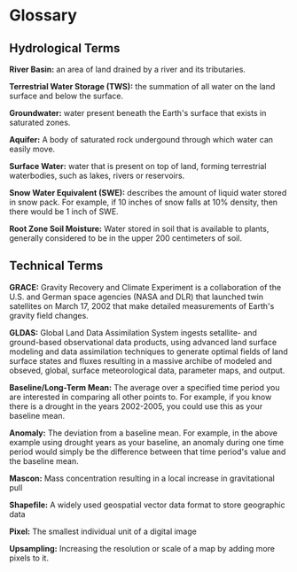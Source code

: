 # Glossary 

## Hydrological Terms

**River Basin:** an area of land drained by a river and its tributaries.      

**Terrestrial Water Storage (TWS):** the summation of all water on the land surface and below the surface. 

**Groundwater:** water present beneath the Earth's surface that exists in saturated zones. 

**Aquifer:** A body of saturated rock undergound through which water can easily move. 

**Surface Water:** water that is present on top of land, forming terrestrial waterbodies, such as lakes, rivers or reservoirs. 

**Snow Water Equivalent (SWE):** describes the amount of liquid water stored in snow pack. For example, if 10 inches of snow falls at 10% density, then there would be 1 inch of SWE. 

**Root Zone Soil Moisture:** Water stored in soil that is available to plants, generally considered to be in the upper 200 centimeters of soil. 

## Technical Terms

**GRACE:** Gravity Recovery and Climate Experiment is a collaboration of the U.S. and German space agencies (NASA and DLR) that launched twin satellites on March 17, 2002 that make detailed measurements of Earth's gravity field changes. 

**GLDAS:** Global Land Data Assimilation System ingests setallite- and ground-based observational data products, using advanced land surface modeling and data assimilation techniques to generate optimal fields of land surface states and fluxes resulting in a massive archibe of modeled and obseved, global, surface meteorological data, parameter maps, and output.   

**Baseline/Long-Term Mean:** The average over a specified time period you are interested in comparing all other points to. For example, if you know there is a drought in the years 2002-2005, you could use this as your baseline mean.

**Anomaly:** The deviation from a baseline mean. For example, in the above example using drought years as your baseline, an anomaly during one time period would simply be the difference between that time period's value and the baseline mean. 

**Mascon:** Mass concentration resulting in a local increase in gravitational pull 

**Shapefile:** A widely used geospatial vector data format to store geographic data

**Pixel:** The smallest individual unit of a digital image

**Upsampling:** Increasing the resolution or scale of a map by adding more pixels to it. 

